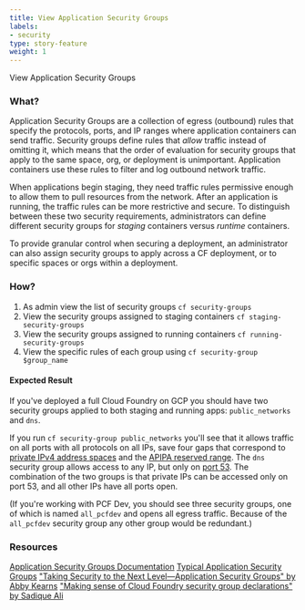 ```yaml
---
title: View Application Security Groups
labels:
- security
type: story-feature
weight: 1
---
```


View Application Security Groups
### What?
Application Security Groups are a collection of egress (outbound) rules that specify the protocols, ports, and IP ranges where application containers can send traffic. Security groups define rules that *allow* traffic instead of omitting it, which means that the order of evaluation for security groups that apply to the same space, org, or deployment is unimportant. Application containers use these rules to filter and log outbound network traffic.

When applications begin staging, they need traffic rules permissive enough to allow them to pull resources from the network. After an application is running, the traffic rules can be more restrictive and secure. To distinguish between these two security requirements, administrators can define different security groups for *staging* containers versus *runtime* containers.

To provide granular control when securing a deployment, an administrator can also assign security groups to apply across a CF deployment, or to specific spaces or orgs within a deployment.

### How?
1. As admin view the list of security groups 
`cf security-groups`
1. View the security groups assigned to staging containers 
`cf staging-security-groups`
1. View the security groups assigned to running containers 
`cf running-security-groups`
1. View the specific rules of each group using 
`cf security-group $group_name`

#### Expected Result
If you've deployed a full Cloud Foundry on GCP you should have two security groups applied to both staging and running apps: `public_networks` and `dns`.

If you run `cf security-group public_networks` you'll see that it allows traffic on all ports with all protocols on all IPs, save four gaps that correspond to [private IPv4 address spaces](https://en.wikipedia.org/wiki/Private_network#Private_IPv4_address_spaces) and the [APIPA reserved range](https://www.pctechbytes.com/networking/fix-169-254-address-problem/). The `dns` security group allows access to any IP, but only on [port 53](https://en.wikipedia.org/wiki/Domain_Name_System#Protocol_transport). The combination of the two groups is that private IPs can be accessed only on port 53, and all other IPs have all ports open.

(If you're working with PCF Dev, you should see three security groups, one of which is named `all_pcfdev` and opens all egress traffic. Because of the `all_pcfdev` security group any other group would be redundant.)

### Resources
[Application Security Groups Documentation](https://docs.cloudfoundry.org/adminguide/app-sec-groups.html)
[Typical Application Security Groups](https://docs.cloudfoundry.org/adminguide/app-sec-groups.html#typical-groups)
["Taking Security to the Next Level—Application Security Groups" by Abby Kearns](https://blog.pivotal.io/pivotal-cloud-foundry/products/taking-security-to-the-next-level-application-security-groups)
["Making sense of Cloud Foundry security group declarations" by Sadique Ali](https://sdqali.in/blog/2015/05/21/making-sense-of-cloud-foundry-security-group-declarations/)